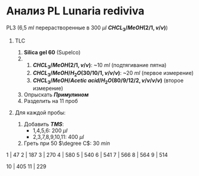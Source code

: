 # Анализ PL **Lunaria rediviva**

PL3 (6,5 $ml$ перерастворенные в 300 ${\mu}l$ **$CHCL_3/MeOH (2/1, v/v)$**)

1. TLC 
   1. **Silica gel 60** (Supelco)
   2. 
      1. **$CHCL_3/MeOH (2/1, v/v)$**: ~10 $ml$ (подтягивание пятна)
      2. **$CHCL_3/MeOH/H_2O (30/10/1, v/v/v)$**: ~20 $ml$ (первое измерение)
      3. **$CHCL_3/MeOH/Acetic\ acid/H_2O (80/9/12/2, v/v/v/v)$** (второе измерение)
   2. Опрыскать **$Примулином$**
   3. Разделить на 11 проб

2. Для каждой пробы:
   1. Добавить **$TMS$**:
      * 1,4,5,6: 200 ${\mu}l$
      * 2,3,7,8,9,10,11: 400 ${\mu}l$
   2. Греть при 50 $\degree C$: 30 $min$

1 | 47
2 | 187
3 | 270
4 | 580
5 | 540
6 | 541
7 | 566
8 | 564
9 | 514

10 | 405
11 | 229
